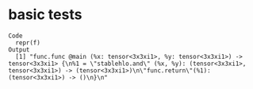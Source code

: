 # basic tests

    Code
      repr(f)
    Output
      [1] "func.func @main (%x: tensor<3x3xi1>, %y: tensor<3x3xi1>) -> tensor<3x3xi1> {\n%1 = \"stablehlo.and\" (%x, %y): (tensor<3x3xi1>, tensor<3x3xi1>) -> (tensor<3x3xi1>)\n\"func.return\"(%1): (tensor<3x3xi1>) -> ()\n}\n"

